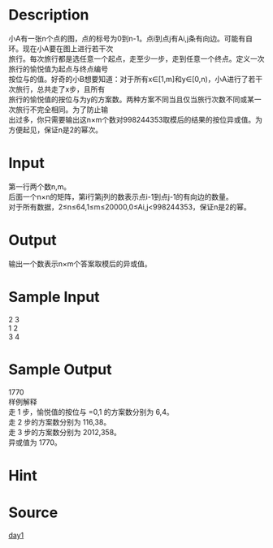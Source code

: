 
# Description

<div class="content"><div>小A有一张n个点的图，点的标号为0到n-1。点i到点j有Ai,j条有向边。可能有自环。现在小A要在图上进行若干次</div>
<div>旅行。每次旅行都是选任意一个起点，走至少一步，走到任意一个终点。定义一次旅行的愉悦值为起点与终点编号</div>
<div>按位与的值。好奇的小B想要知道：对于所有x∈[1,m]和y∈[0,n)，小A进行了若干次旅行，总共走了x步，且所有</div>
<div>旅行的愉悦值的按位与为y的方案数。两种方案不同当且仅当旅行次数不同或某一次旅行不完全相同。为了防止输</div>
<div>出过多，你只需要输出这n×m个数对998244353取模后的结果的按位异或值。为方便起见，保证n是2的幂次。</div>
<p></p></div>

# Input

<div class="content"><div>第一行两个数n,m。</div>
<div>后面一个n×n的矩阵，第i行第j列的数表示点i-1到点j-1的有向边的数量。</div>
<div>对于所有数据，2≤n≤64,1≤m≤20000,0≤Ai,j&lt;998244353，保证n是2的幂。</div>
<p></p></div>

# Output

<div class="content"><div>输出一个数表示n×m个答案取模后的异或值。</div>
<p></p></div>

# Sample Input

<div class="content"><span class="sampledata">2 3<br/>
1 2<br/>
3 4</span></div>

# Sample Output

<div class="content"><span class="sampledata">1770<br/>
样例解释<br/>
走 1 步，愉悦值的按位与 =0,1 的方案数分别为 6,4。<br/>
走 2 步的方案数分别为 116,38。<br/>
走 3 步的方案数分别为 2012,358。<br/>
异或值为 1770。<br/>
</span></div>

# Hint

<div class="content"><p></p></div>

# Source

<div class="content"><p><a href="problemset.php?search=day1">day1</a></p></div>

